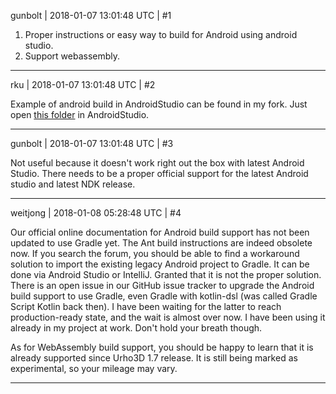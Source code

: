 gunbolt | 2018-01-07 13:01:48 UTC | #1

1. Proper instructions or easy way to build for Android using android studio.
2. Support webassembly.

-------------------------

rku | 2018-01-07 13:01:48 UTC | #2

Example of android build in AndroidStudio can be found in my fork. Just open [this folder](https://github.com/rokups/Urho3D/tree/master/Android) in AndroidStudio.

-------------------------

gunbolt | 2018-01-07 13:01:48 UTC | #3

Not useful because it doesn't work right out the box with latest Android Studio. There needs to be a proper official support for the latest Android studio and latest NDK release.

-------------------------

weitjong | 2018-01-08 05:28:48 UTC | #4

Our official online documentation for Android build support has not been updated to use Gradle yet. The Ant build instructions are indeed obsolete now. If you search the forum, you should be able to find a workaround solution to import the existing legacy Android project to Gradle. It can be done via Android Studio or IntelliJ. Granted that it is not the proper solution. There is an open issue in our GitHub issue tracker to upgrade the Android build support to use Gradle, even Gradle with kotlin-dsl (was called Gradle Script Kotlin back then). I have been waiting for the latter to reach production-ready state, and the wait is almost over now. I have been using it already in my project at work. Don't hold your breath though.

As for WebAssembly build support, you should be happy to learn that it is already supported since Urho3D 1.7 release. It is still being marked as experimental, so your mileage may vary.

-------------------------


